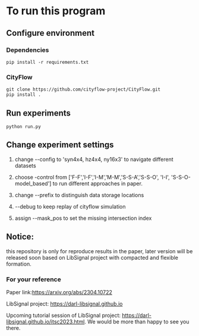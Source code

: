 # To run this program

## Configure environment

### Dependencies
```
pip install -r requirements.txt
```

### CityFlow
```
git clone https://github.com/cityflow-project/CityFlow.git
pip install .
```


## Run experiments

```
python run.py
```

## Change experiment settings
1. change --config to 'syn4x4, hz4x4, ny16x3' to navigate different datasets

2. choose -control from ['F-F','I-F','I-M','M-M','S-S-A','S-S-O', 'I-I', 'S-S-O-model_based'] to run different approaches in paper.

3. change --prefix to distinguish data storage locations

4. --debug to keep replay of cityflow simulation

5. assign --mask_pos to set the missing intersection index

## Notice:

this repository is only for reproduce results in the paper, later version will be released soon based on LibSignal project with compacted and flexible formation.

### For your reference
Paper link:https://arxiv.org/abs/2304.10722

LibSignal project: https://darl-libsignal.github.io

Upcoming tutorial session of LibSignal project:  https://darl-libsignal.github.io/itsc2023.html. We would be more than happy to see you there.